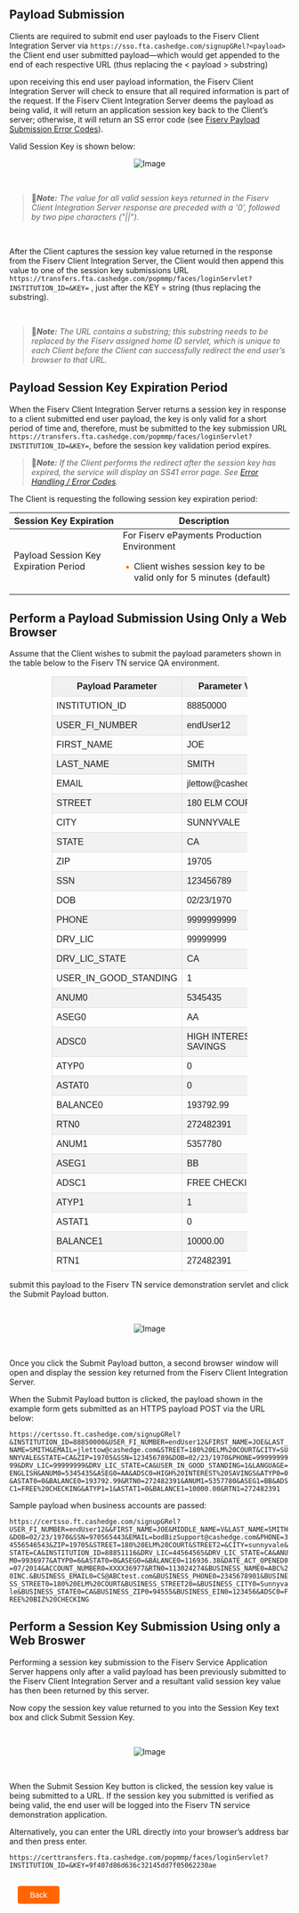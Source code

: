 ## Payload Submission


Clients are required to submit end user payloads to the Fiserv Client Integration Server via ` https://sso.fta.cashedge.com/signupGRel?<payload> ` the Client end user submitted payload—which would get appended to the end of each respective URL (thus replacing the &lt; payload &gt; substring)
 

upon receiving this end user payload information, the Fiserv Client Integration Server will check to ensure that all required information is part of the request. If the Fiserv Client Integration Server deems the payload as being valid, it will return an application session key back to the Client’s server; otherwise, it will return an SS error code (see [Fiserv Payload Submission Error Codes](?path=docs/getting-started/TN-Integration-Guide/SSO-Guidelines/error-handling-error-codes.md)). 

Valid Session Key is shown below:
<center>

![Image](../../../../assets/images/payloadsubmission.png) <br />


</center>



&nbsp;


<!-- theme: info -->

>:memo:_**Note:** The value for all valid session keys returned in the Fiserv Client Integration Server response are preceded with a '0', followed by two pipe characters ("||")._ 

&nbsp;

After the Client captures the session key value returned in the response from the Fiserv Client Integration Server, the Client would then append this value to one of the session key submissions URL ` https://transfers.fta.cashedge.com/popmmp/faces/loginServlet?INSTITUTION_ID=&KEY= ` , just after the KEY = string (thus replacing the substring). 

&nbsp;

<!-- theme: info -->

>:memo:_**Note:** The URL contains a substring; this substring needs to be replaced by the Fiserv assigned home ID servlet, which is unique to each Client before the Client can successfully redirect the end user’s browser to that URL._



## Payload Session Key Expiration Period 

When the Fiserv Client Integration Server returns a session key in response to a client submitted end user payload, the key is only valid for a short period of time and, therefore, must be submitted to the key submission URL ` https://transfers.fta.cashedge.com/popmmp/faces/loginServlet?INSTITUTION_ID=&KEY= `, before the session key validation period expires. 

<!-- theme: info -->

>:memo:_**Note:**  If the Client performs the redirect after the session key has expired, the service will display an SS41 error page. See [Error Handling / Error Codes](?path=docs/getting-started/TN-Integration-Guide/SSO-Guidelines/error-handling-error-codes.md)._ 

The Client is requesting the following session key expiration period: 

<html>
  <table style="width: 100%;">
            <thead>
                <tr>
                    <th>Session Key Expiration</th>
                    <th> Description</th>
                </tr>
            </thead>
            <tbody>
                <tr>
                    <td rowspan="2">Payload Session Key Expiration Period</td>
                </tr>
                <tr>
                    <td>For Fiserv ePayments Production Environment</br>
                    <div class="card-body">
                        <ul>
                            <li>Client wishes session key to be valid only for 5 minutes (default)
                            </li>
                        </ul>
                        </div></td>
                </tr>
            </tbody>
        </table>
</html>



## Perform a Payload Submission Using Only a Web Browser

Assume that the Client wishes to submit the payload parameters shown in the table below to the Fiserv TN service QA environment. 

<table style="width: 70%;" class="err-table">
            <thead>
                <tr>
                    <th> Payload Parameter</th>
                    <th> Parameter Value </th>
                </tr>
            </thead>
            <tbody>
                <tr>
                    <td rowspan="1">INSTITUTION_ID</td>
                    <td>88850000</td>
                </tr>
                <tr>
                    <td rowspan="1">USER_FI_NUMBER</td>
                    <td>endUser12</td>
                </tr>
                <tr>
                    <td rowspan="1">FIRST_NAME</td>
                    <td>JOE</td>
                </tr>
                <tr>
                    <td rowspan="1">LAST_NAME</td>
                    <td>SMITH</td>
                </tr>
                <tr>
                    <td rowspan="1">EMAIL</td>
                    <td>jlettow@cashedge.com</td>
                </tr>
                <tr>
                    <td rowspan="1">STREET</td>
                    <td>180 ELM COURT</td>
                </tr>
                <tr>
                    <td rowspan="1">CITY</td>
                    <td>SUNNYVALE</td>
                </tr>
                <tr>
                    <td rowspan="1">STATE</td>
                    <td>CA</td>
                </tr>
                <tr>
                    <td rowspan="1">ZIP</td>
                    <td>19705</td>
                </tr>
                <tr>
                    <td rowspan="1">SSN</td>
                    <td>123456789</td>
                </tr>
                <tr>
                    <td rowspan="1">DOB</td>
                    <td>02/23/1970</td>
                </tr>
                <tr>
                    <td rowspan="1">PHONE</td>
                    <td>9999999999</td>
                </tr>
                <tr>
                    <td rowspan="1">DRV_LIC</td>
                    <td>99999999</td>
                </tr>
                <tr>
                    <td rowspan="1">DRV_LIC_STATE</td>
                    <td>CA</td>
                </tr>
                <tr>
                    <td rowspan="1">USER_IN_GOOD_STANDING</td>
                    <td>1</td>
                </tr>
                <tr>
                    <td rowspan="1">ANUM0</td>
                    <td>5345435</td>
                </tr>
                <tr>
                    <td rowspan="1">ASEG0</td>
                    <td>AA</td>
                </tr>
                <tr>
                    <td rowspan="1">ADSC0</td>
                    <td>HIGH INTEREST SAVINGS</td>
                </tr>
                <tr>
                    <td rowspan="1">ATYP0</td>
                    <td>0</td>
                </tr>
                <tr>
                    <td rowspan="1">ASTAT0</td>
                    <td>0</td>
                </tr>
                <tr>
                    <td rowspan="1">BALANCE0</td>
                    <td>193792.99</td>
                </tr>
                <tr>
                    <td rowspan="1">RTN0</td>
                    <td>272482391</td>
                </tr>
                <tr>
                    <td rowspan="1">ANUM1</td>
                    <td>5357780</td>
                </tr>
                <tr>
                    <td rowspan="1">ASEG1</td>
                    <td>BB</td>
                </tr>
                <tr>
                    <td rowspan="1">ADSC1</td>
                    <td>FREE CHECKING</td>
                </tr>
                <tr>
                    <td rowspan="1">ATYP1</td>
                    <td>1</td>
                </tr>
                <tr>
                    <td rowspan="1">ASTAT1</td>
                    <td>0</td>
                </tr>
                <tr>
                    <td rowspan="1">BALANCE1</td>
                    <td>10000.00</td>
                </tr>
                <tr>
                    <td rowspan="1">RTN1</td>
                    <td>272482391</td>
                </tr>
            </tbody>
 </table>

submit this payload to the Fiserv TN service demonstration servlet and click the Submit Payload button. 

&nbsp;

<center>

![Image](../../../../assets/images/payloadsubmission-u1.png) <br />


</center>

&nbsp;

Once you click the Submit Payload button, a second browser window will open and display the session key returned from the Fiserv Client Integration Server.  

When the Submit Payload button is clicked, the payload shown in the example form gets submitted as an HTTPS payload POST via the URL below: 

```https://certsso.ft.cashedge.com/signupGRel?&INSTITUTION_ID=88850000&USER_FI_NUMBER=endUser12&FIRST_NAME=JOE&LAST_NAME=SMITH&EMAIL=jlettow@cashedge.com&STREET=180%20ELM%20COURT&CITY=SUNNYVALE&STATE=CA&ZIP=19705&SSN=123456789&DOB=02/23/1970&PHONE=9999999999&DRV_LIC=99999999&DRV_LIC_STATE=CA&USER_IN_GOOD_STANDING=1&LANGUAGE=ENGLISH&ANUM0=5345435&ASEG0=AA&ADSC0=HIGH%20INTEREST%20SAVINGS&ATYP0=0&ASTAT0=0&BALANCE0=193792.99&RTN0=272482391&ANUM1=5357780&ASEG1=BB&ADSC1=FREE%20CHECKING&ATYP1=1&ASTAT1=0&BALANCE1=10000.00&RTN1=272482391```

Sample payload when business accounts are passed: 

```https://certsso.ft.cashedge.com/signupGRel?USER_FI_NUMBER=endUser12&&FIRST_NAME=JOE&MIDDLE_NAME=V&LAST_NAME=SMITH&DOB=02/23/1970&SSN=970565443&EMAIL=bodBizSupport@cashedge.com&PHONE=34556546543&ZIP=19705&STREET=180%20ELM%20COURT&STREET2=&CITY=sunnyvale&STATE=CA&INSTITUTION_ID=88851116&DRV_LIC=44564565&DRV_LIC_STATE=CA&ANUM0=9936977&ATYP0=6&ASTAT0=0&ASEG0=&BALANCE0=116936.38&DATE_ACT_OPENED0=07/2014&ACCOUNT_NUMBER0=XXXX36977&RTN0=113024274&BUSINESS_NAME0=ABC%20INC.&BUSINESS_EMAIL0=CS@ABCtest.com&BUSINESS_PHONE0=2345678901&BUSINESS_STREET0=180%20ELM%20COURT&BUSINESS_STREET20=&BUSINESS_CITY0=Sunnyvale&BUSINESS_STATE0=CA&BUSINESS_ZIP0=94555&BUSINESS_EIN0=123456&ADSC0=FREE%20BIZ%20CHECKING```


## Perform a Session Key Submission Using only a Web Broswer

Performing a session key submission to the Fiserv Service Application Server happens only after a valid payload has been previously submitted to the Fiserv Client Integration Server and a resultant valid session key value has then been returned by this server. 

Now copy the session key value returned to you into the Session Key text box and click Submit Session Key. 

&nbsp;

<center>

![Image](../../../../assets/images/session-key-QA.png) <br />



</center>



&nbsp;

When the Submit Session Key button is clicked, the session key value is being submitted to a URL. If the session key you submitted is verified as being valid, the end user will be logged into the Fiserv TN service demonstration application. 

Alternatively, you can enter the URL directly into your browser’s address bar and then press enter. 

` https://certtransfers.fta.cashedge.com/popmmp/faces/loginServlet?INSTITUTION_ID=&KEY=9f407d86d636c32145dd7f05062230ae `

<div class="payload-submission-button-container">
    <br>
    <div class="payload-submission-left-button">
        <a href="?path=docs/getting-started/TN-Integration-Guide/SSO-Guidelines/error-handling-error-codes.md">Back</a>
    </div>
</div>
<style>
    .payload-submission-button-container {
        position: relative;
        width: 100%;
        height: 30px;
        font-family: sans-serif;
        margin: 0px 15px;
    }
    .payload-submission-left-button a{
        position: absolute;
        display: inline;
        border: 0px;
        background: rgb(255, 102, 0);
        color: rgb(255, 255, 255);
        padding: 8px 22px;
        cursor: pointer;
        border-radius: 4px;                                
        text-align: center;
        text-decoration: none;
        transition: all 0.3s ease;
    }
    .payload-submission-left-button a{ 
        left: 0;
    }
    .payload-submission-left-button a:hover{
        color: #f60;
        background-color: white;
        border: 2px solid #f60;
    }
            .center {
            display: block;
            margin-left: auto;
            margin-right: auto;
            height:300;
            width:400;
            }
            .err-table {
            font-family: Arial, Helvetica, sans-serif;
            border-collapse: collapse;
            width: 100%;
            }
            .err-table td, .err-table th {
            border: 1px solid #ddd;
            padding: 8px;
            }
            .err-table th {
                background-color:#f1f1f1
            }
            .card-body ul {
        list-style: none;
        padding-left: 20px;
    }
    .card-body ul li::before {
        content: "\2022";
        font-size: 1em;
        color: #f60;
        display: inline-block;
        width: 1em;
        margin-left: -1em;
    }
            table{
                margin-left:auto;
                margin-right:auto;
            }
            .err-table tr:nth-child(even){background-color: #f2f2f2;}
    </style>